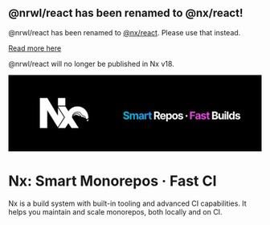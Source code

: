 ## @nrwl/react has been renamed to @nx/react!

@nrwl/react has been renamed to [@nx/react](https://www.npmjs.com/package/@nx/react). Please use that instead.

[Read more here](https://nx.dev/recipes/other/rescope)

@nrwl/react will no longer be published in Nx v18.

<p style="text-align: center;"><img src="https://raw.githubusercontent.com/nrwl/nx/master/images/nx.png" width="600" alt="Nx - Smart Monorepos · Fast CI"></p>

# Nx: Smart Monorepos · Fast CI

Nx is a build system with built-in tooling and advanced CI capabilities. It helps you maintain and scale monorepos, both locally and on CI.
